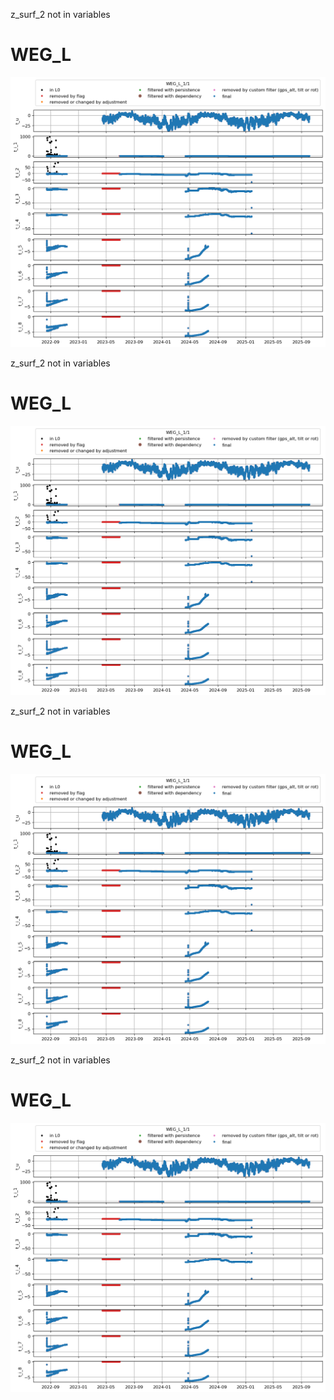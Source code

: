 z_surf_2 not in variables
# WEG_L
![](../figures/flags/WEG_L_0.png)
 
z_surf_2 not in variables
# WEG_L
![](../figures/flags/WEG_L_0.png)
 
z_surf_2 not in variables
# WEG_L
![](../figures/flags/WEG_L_0.png)
 
z_surf_2 not in variables
# WEG_L
![](../figures/flags/WEG_L_0.png)
 

